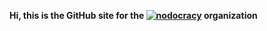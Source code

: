 **Hi, this is the GitHub site for the [![nodocracy](https://img.shields.io/badge/nodocracy-gray?style=flat-square&logo=data%3Aimage%2Fjpeg%3Bbase64%2CiVBORw0KGgoAAAANSUhEUgAAACoAAAAqCAYAAADFw8lbAAAACXBIWXMAAA7EAAAOxAGVKw4bAAACD0lEQVRYhe3Yu6rqQBQG4H82BwQLC4t0vkEUtBKrAV8hD6GWPsGksxVfwdJGELSRiYWlBDEoWNhpmVZE0F1tSbwcM8manCPsvxKzSD6cy4rDHMe54gPy9a8BUfMx0D%2FvCqSU6PV68H1fG6JSqWA0GmG73b6sYc%2FmaLVaRS6Xw%2Bl00oZ7Ftd1UavVMJlMHq49DH2j0UAmk0kdCQDlchnH4xHtdvvhWghq2zY2m01qsFdZLBbodruh70JzVEoJ27aVbiqEwPWqtsMxxt7WcM7BOYfjOAACUM650sN%2BIoQAY0wZK4R4WyOlxGw2AxAY%2BuVyqSa8e2iUXylOWq0WgAC0VColuqEQAsViMZnqSdbrNQDiDd%2ByLC1YQENnsixLyzTQ0kJ1zFltvZ4aq%2FWlhBKr%2Fe2JChsbOhwOI9dSYGNDXdfFYDCIXJ8Um2joV6tVatjEczQONk5IFtN0OkWz2YxcHwdLAjUMAwCUsKoh2550Y0n30R%2BsypyNGvIN3zAM5QUWJdo6EzVWawulxGrv9VTYVI50KLA3qGmaiUF%2FS1zsfD4HEIDudjs61YuodrD9fo%2Fz%2BQwgAB2Px%2FSyu6g2hXq9fvscOiQzTRP5fF7bf3SVMMZupyTA3WLyPA%2B%2B76Pf76ftCuUeCTxZ9Z7noVAoIJvNotPppGXD5XIBYwyHw%2BEBCbw4H%2F0f8zFH479Q6vxCqfMN%2BaDEUKzu%2BZUAAAAASUVORK5CYII%3D)](https://nodocracy.com/) organization**

